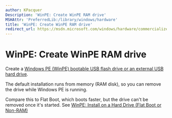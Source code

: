 ```yaml
---
author: KPacquer
Description: 'WinPE: Create WinPE RAM drive'
MSHAttr: 'PreferredLib:/library/windows/hardware'
title: 'WinPE: Create WinPE RAM drive'
redirect_url: https://msdn.microsoft.com/windows/hardware/commercialize/manufacture/desktop/winpe-create-usb-bootable-drive
---
```


# WinPE: Create WinPE RAM drive

Create a [Windows PE (WinPE) bootable USB flash drive or an external USB hard drive](winpe-create-usb-bootable-drive).

The default installation runs from memory (RAM disk), so you can remove the drive while Windows PE is running.

Compare this to Flat Boot, which boots faster, but the drive can't be removed once it's started. See [WinPE: Install on a Hard Drive (Flat Boot or Non-RAM)](winpe-install-on-a-hard-drive--flat-boot-or-non-ram.md)
